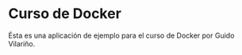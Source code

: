 # Curso de Docker 

Ésta es una aplicación de ejemplo para el curso de Docker por Guido
Vilariño.


